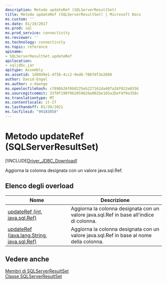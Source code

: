 ```yaml
---
description: Metodo updateRef (SQLServerResultSet)
title: Metodo updateRef (SQLServerResultSet) | Microsoft Docs
ms.custom: ''
ms.date: 01/19/2017
ms.prod: sql
ms.prod_service: connectivity
ms.reviewer: ''
ms.technology: connectivity
ms.topic: reference
apiname:
- SQLServerResultSet.updateRef
apilocation:
- sqljdbc.jar
apitype: Assembly
ms.assetid: 1d80d9e1-4f58-4cc2-9ed6-786fdf3e2660
author: David-Engel
ms.author: v-daenge
ms.openlocfilehash: cf890b26f0b8225eb227161da407a26f022e0356
ms.sourcegitcommit: 33f0f190f962059826e002be165a2bef4f9e350c
ms.translationtype: MT
ms.contentlocale: it-IT
ms.lasthandoff: 01/30/2021
ms.locfileid: "99183858"
---
```

# <a name="updateref-method-sqlserverresultset"></a>Metodo updateRef (SQLServerResultSet)
[!INCLUDE[Driver_JDBC_Download](../../../includes/driver_jdbc_download.md)]

  Aggiorna la colonna designata con un valore java.sql.Ref.  
  
## <a name="overload-list"></a>Elenco degli overload  
  
|Nome|Descrizione|  
|----------|-----------------|  
|[updateRef (int, java.sql.Ref)](../../../connect/jdbc/reference/updateref-method-int-java-sql-ref.md)|Aggiorna la colonna designata con un valore java.sql.Ref in base all'indice di colonna.|  
|[updateRef (java.lang.String, java.sql.Ref)](../../../connect/jdbc/reference/updateref-method-java-lang-string-java-sql-ref.md)|Aggiorna la colonna designata con un valore java.sql.Ref in base al nome della colonna.|  
  
## <a name="see-also"></a>Vedere anche  
 [Membri di SQLServerResultSet](../../../connect/jdbc/reference/sqlserverresultset-members.md)   
 [Classe SQLServerResultSet](../../../connect/jdbc/reference/sqlserverresultset-class.md)  
  
  
